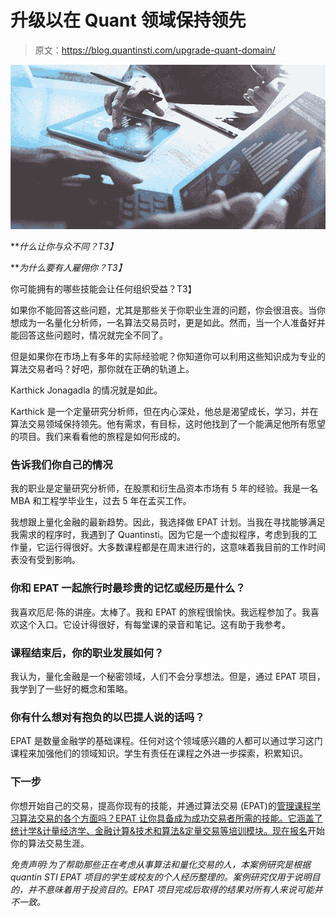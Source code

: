 # 升级以在 Quant 领域保持领先

> 原文：<https://blog.quantinsti.com/upgrade-quant-domain/>

![Upgrade To Stay Ahead In The Quant Domain](img/52adff1c4b8d08d1369d2578a0945743.png)

***什么让你与众不同？*T3】**

***为什么要有人雇佣你？*T3】**

你可能拥有的哪些技能会让任何组织受益？T3】

如果你不能回答这些问题，尤其是那些关于你职业生涯的问题，你会很沮丧。当你想成为一名量化分析师，一名算法交易员时，更是如此。然而，当一个人准备好并能回答这些问题时，情况就完全不同了。

但是如果你在市场上有多年的实际经验呢？你知道你可以利用这些知识成为专业的算法交易者吗？好吧，那你就在正确的轨道上。

Karthick Jonagadla 的情况就是如此。

Karthick 是一个定量研究分析师，但在内心深处，他总是渴望成长，学习，并在算法交易领域保持领先。他有需求，有目标，这时他找到了一个能满足他所有愿望的项目。我们来看看他的旅程是如何形成的。

### **告诉我们你自己的情况**

我的职业是定量研究分析师，在股票和衍生品资本市场有 5 年的经验。我是一名 MBA 和工程学毕业生，过去 5 年在孟买工作。

我想跟上量化金融的最新趋势。因此，我选择做 EPAT 计划。当我在寻找能够满足我需求的程序时，我遇到了 Quantinsti。因为它是一个虚拟程序，考虑到我的工作量，它运行得很好。大多数课程都是在周末进行的，这意味着我目前的工作时间表没有受到影响。

### 你和 EPAT 一起旅行时最珍贵的记忆或经历是什么？

我喜欢厄尼·陈的讲座。太棒了。我和 EPAT 的旅程很愉快。我远程参加了。我喜欢这个入口。它设计得很好，有每堂课的录音和笔记。这有助于我参考。

### 课程结束后，你的职业发展如何？

我认为，量化金融是一个秘密领域，人们不会分享想法。但是，通过 EPAT 项目，我学到了一些好的概念和策略。

### 你有什么想对有抱负的以巴提人说的话吗？

EPAT 是数量金融学的基础课程。任何对这个领域感兴趣的人都可以通过学习这门课程来加强他们的领域知识。学生有责任在课程之外进一步探索，积累知识。

### **下一步**

你想开始自己的交易，提高你现有的技能，并通过算法交易 (EPAT)的[管理课程学习算法交易的各个方面吗？EPAT 让你具备成为成功交易者所需的技能。它涵盖了统计学&计量经济学、金融计算&技术和算法&定量交易等培训模块。](https://www.quantinsti.com/)[现在报名](https://www.quantinsti.com/epat)开始你的算法交易生涯。

*免责声明:为了帮助那些正在考虑从事算法和量化交易的人，本案例研究是根据 quantin STI EPAT 项目的学生或校友的个人经历整理的。案例研究仅用于说明目的，并不意味着用于投资目的。EPAT 项目完成后取得的结果对所有人来说可能并不一致。*